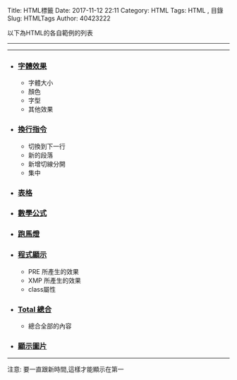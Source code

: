 Title: HTML標籤
Date: 2017-11-12 22:11
Category: HTML
Tags: HTML , 目錄
Slug: HTMLTags
Author: 40423222

以下為HTML的各自範例的列表

<!-- PELICAN_END_SUMMARY -->
<!-- 從2017springcd_hw複製過來 -->
<hr>

<!-- 20170608-20170923-20171112 -->

<hr>

<ul>
<li><h3> <a href="https://40423222.github.io/HTML/blog/Font.html"><b>字體效果</b></a></h3>
<ul>
<li>字體大小
<li>顏色
<li>字型
<li>其他效果
</ul>
<li><h3> <a href="https://40423222.github.io/HTML/blog/Paragraphs.html"><b>換行指令</b></a></h3>
<ul>
<li>切換到下一行
<li>新的段落
<li>新增切線分開
<li>集中
</ul>
<li><h3> <a href="https://40423222.github.io/HTML/blog/Table.html"><b>表格</b></a></h3>
<li><h3> <a href="https://40423222.github.io/HTML/blog/Formula.html"><b>數學公式</b></a></h3>
<li><h3> <a href="https://40423222.github.io/HTML/blog/ScrollingText.html"><b>跑馬燈</b></a></h3>
<li><h3> <a href="https://40423222.github.io/HTML/blog/ShowCode.html"><b>程式顯示</b></a></h3>
<ul>
<li>PRE 所產生的效果
<li>XMP 所產生的效果
<li>class屬性
</ul>
<li><h3> <a href="https://40423222.github.io/HTML/blog/Total.html"><b>Total 總合</b></a></h3>
<ul>
<li>總合全部的內容
</ul>
<li><h3> <a href="https://40423222.github.io/HTML/blog/ShowImg.html"><b>顯示圖片</b></a></h3>
</ul>

<hr>

注意: 要一直跟新時間,這樣才能顯示在第一